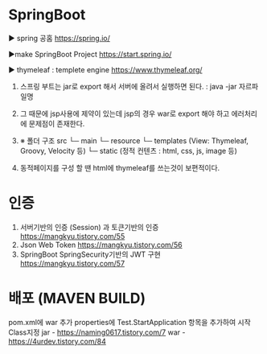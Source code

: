 # SpringBoot
▶ spring 공홈
https://spring.io/

▶make SpringBoot Project
https://start.spring.io/

▶ thymeleaf : templete engine
https://www.thymeleaf.org/

1. 스프링 부트는 jar로 export 해서 서버에 올려서 실행하면 된다. : java -jar 자르파일명
2. 그 때문에 jsp사용에 제약이 있는데 jsp의 경우 war로 export 해야 하고 에러처리에 문제점이 존재한다.
3. ※ 폴더 구조
      src
      └─ main
         └─ resource
            └─ templates (View: Thymeleaf, Groovy, Velocity 등)
            └─ static    (정적 컨텐츠 : html, css, js, image 등)

4. 동적페이지를 구성 할 땐 html에 thymeleaf를 쓰는것이 보편적이다.


# 인증
1. 서버기반의 인증 (Session) 과 토큰기반의 인증
      https://mangkyu.tistory.com/55
2. Json Web Token
      https://mangkyu.tistory.com/56
3. SpringBoot SpringSecurity기반의 JWT 구현
      https://mangkyu.tistory.com/57

# 배포 (MAVEN BUILD)
pom.xml에 <packaging>war</packaging> 추가
properties에 <start-class>Test.StartApplication</start-class> 항목을 추가하여 시작 Class지정
jar - https://naming0617.tistory.com/7
war - https://4urdev.tistory.com/84

